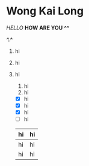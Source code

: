 # Wong Kai Long
*HELLO*
**HOW ARE YOU**
__^^__

_**^.^**_


1. hi
1. hi
1. hi
   1. hi
   1. hi


   - [x] hi
   - [x] hi
   - [x] hi
   - [ ] hi

   hi | hi
   ------------ | -------------
   hi | hi
   hi | hi
